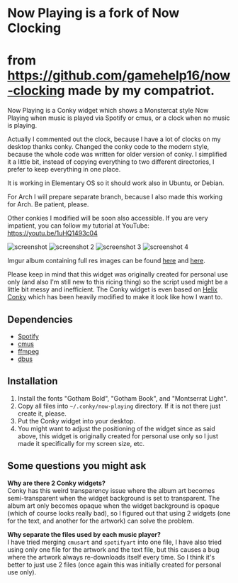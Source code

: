 # Now Playing is a fork of Now Clocking 
# from https://github.com/gamehelp16/now-clocking made by my compatriot.

Now Playing is a Conky widget which shows a Monstercat style Now Playing when music is played via Spotify or cmus, or a clock when no music is playing.

Actually I commented out the clock, because I have a lot of clocks on my desktop thanks conky. Changed the conky code to the modern style, because the whole code was written for older version of conky. I simplified it a little bit, instead of copying everything to two different directories, I prefer to keep everything in one place.

It is working in Elementary OS so it should work also in Ubuntu, or Debian. 

For Arch I will prepare separate branch, because I also made this working for Arch. Be patient, please.

Other conkies I modified will be soon also accessible. If you are very impatient, you can follow my tutorial at YouTube: https://youtu.be/1uHQ1493c04 

![screenshot](http://i.imgur.com/nAyLBTlm.png) ![screenshot 2](http://i.imgur.com/mshrZQUm.png) ![screenshot 3](http://i.imgur.com/Eglo1aim.png) ![screenshot 4](https://imgur.com/3nq4U9P)

Imgur album containing full res images can be found [here](http://imgur.com/a/9Zcqu) and [here](https://imgur.com/a/aiX4bxG).

Please keep in mind that this widget was originally created for personal use only (and also I'm still new to this ricing thing) so the script used might be a little bit messy and inefficient. The Conky widget is even based on [Helix Conky](http://figman.deviantart.com/art/Helix-Conky-204016625) which has been heavily modified to make it look like how I want to.

## Dependencies

- [Spotify](https://www.spotify.com/)
- [cmus](https://cmus.github.io/)
- [ffmpeg](https://www.ffmpeg.org/)
- [dbus](https://www.freedesktop.org/wiki/Software/dbus/)

## Installation

1. Install the fonts "Gotham Bold", "Gotham Book", and "Montserrat Light".
2. Copy all files into `~/.conky/now-playing` directory. If it is not there just create it, please.
3. Put the Conky widget into your desktop.
4. You might want to adjust the positioning of the widget since as said above, this widget is originally created for personal use only so I just made it specifically for my screen size, etc.

## Some questions you might ask

**Why are there 2 Conky widgets?**  
Conky has this weird transparency issue where the album art becomes semi-transparent when the widget background is set to transparent. The album art only becomes opaque when the widget background is opaque (which of course looks really bad), so I figured out that using 2 widgets (one for the text, and another for the artwork) can solve the problem.

**Why separate the files used by each music player?**  
I have tried merging `cmusart` and `spotifyart` into one file, I have also tried using only one file for the artwork and the text file, but this causes a bug where the artwork always re-downloads itself every time. So I think it's better to just use 2 files (once again this was initially created for personal use only).
